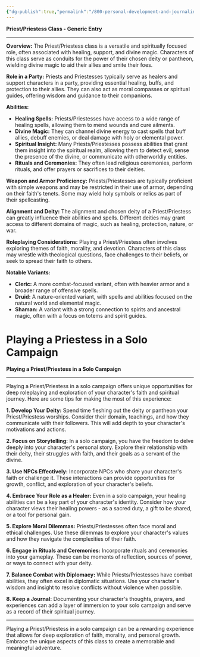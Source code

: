 ```yaml
---
{"dg-publish":true,"permalink":"/800-personal-development-and-journaling/810-hermit-gaming/games-in-development/the-world-of-elysara/characters/classes/priestess/"}
---
```



**Priest/Priestess Class - Generic Entry**

---

**Overview:**
The Priest/Priestess class is a versatile and spiritually focused role, often associated with healing, support, and divine magic. Characters of this class serve as conduits for the power of their chosen deity or pantheon, wielding divine magic to aid their allies and smite their foes.

**Role in a Party:**
Priests and Priestesses typically serve as healers and support characters in a party, providing essential healing, buffs, and protection to their allies. They can also act as moral compasses or spiritual guides, offering wisdom and guidance to their companions.

**Abilities:**
- **Healing Spells:** Priests/Priestesses have access to a wide range of healing spells, allowing them to mend wounds and cure ailments.
- **Divine Magic:** They can channel divine energy to cast spells that buff allies, debuff enemies, or deal damage with holy or elemental power.
- **Spiritual Insight:** Many Priests/Priestesses possess abilities that grant them insight into the spiritual realm, allowing them to detect evil, sense the presence of the divine, or communicate with otherworldly entities.
- **Rituals and Ceremonies:** They often lead religious ceremonies, perform rituals, and offer prayers or sacrifices to their deities.

**Weapon and Armor Proficiency:**
Priests/Priestesses are typically proficient with simple weapons and may be restricted in their use of armor, depending on their faith's tenets. Some may wield holy symbols or relics as part of their spellcasting.

**Alignment and Deity:**
The alignment and chosen deity of a Priest/Priestess can greatly influence their abilities and spells. Different deities may grant access to different domains of magic, such as healing, protection, nature, or war.

**Roleplaying Considerations:**
Playing a Priest/Priestess often involves exploring themes of faith, morality, and devotion. Characters of this class may wrestle with theological questions, face challenges to their beliefs, or seek to spread their faith to others.

**Notable Variants:**
- **Cleric:** A more combat-focused variant, often with heavier armor and a broader range of offensive spells.
- **Druid:** A nature-oriented variant, with spells and abilities focused on the natural world and elemental magic.
- **Shaman:** A variant with a strong connection to spirits and ancestral magic, often with a focus on totems and spirit guides.
# Playing a Priestess in a Solo Campaign
**Playing a Priest/Priestess in a Solo Campaign**

---

Playing a Priest/Priestess in a solo campaign offers unique opportunities for deep roleplaying and exploration of your character's faith and spiritual journey. Here are some tips for making the most of this experience:

**1. Develop Your Deity:** Spend time fleshing out the deity or pantheon your Priest/Priestess worships. Consider their domain, teachings, and how they communicate with their followers. This will add depth to your character's motivations and actions.

**2. Focus on Storytelling:** In a solo campaign, you have the freedom to delve deeply into your character's personal story. Explore their relationship with their deity, their struggles with faith, and their goals as a servant of the divine.

**3. Use NPCs Effectively:** Incorporate NPCs who share your character's faith or challenge it. These interactions can provide opportunities for growth, conflict, and exploration of your character's beliefs.

**4. Embrace Your Role as a Healer:** Even in a solo campaign, your healing abilities can be a key part of your character's identity. Consider how your character views their healing powers - as a sacred duty, a gift to be shared, or a tool for personal gain.

**5. Explore Moral Dilemmas:** Priests/Priestesses often face moral and ethical challenges. Use these dilemmas to explore your character's values and how they navigate the complexities of their faith.

**6. Engage in Rituals and Ceremonies:** Incorporate rituals and ceremonies into your gameplay. These can be moments of reflection, sources of power, or ways to connect with your deity.

**7. Balance Combat with Diplomacy:** While Priests/Priestesses have combat abilities, they often excel in diplomatic situations. Use your character's wisdom and insight to resolve conflicts without violence when possible.

**8. Keep a Journal:** Documenting your character's thoughts, prayers, and experiences can add a layer of immersion to your solo campaign and serve as a record of their spiritual journey.

---

Playing a Priest/Priestess in a solo campaign can be a rewarding experience that allows for deep exploration of faith, morality, and personal growth. Embrace the unique aspects of this class to create a memorable and meaningful adventure.